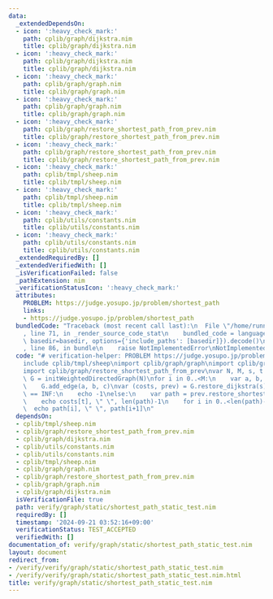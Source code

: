 ```yaml
---
data:
  _extendedDependsOn:
  - icon: ':heavy_check_mark:'
    path: cplib/graph/dijkstra.nim
    title: cplib/graph/dijkstra.nim
  - icon: ':heavy_check_mark:'
    path: cplib/graph/dijkstra.nim
    title: cplib/graph/dijkstra.nim
  - icon: ':heavy_check_mark:'
    path: cplib/graph/graph.nim
    title: cplib/graph/graph.nim
  - icon: ':heavy_check_mark:'
    path: cplib/graph/graph.nim
    title: cplib/graph/graph.nim
  - icon: ':heavy_check_mark:'
    path: cplib/graph/restore_shortest_path_from_prev.nim
    title: cplib/graph/restore_shortest_path_from_prev.nim
  - icon: ':heavy_check_mark:'
    path: cplib/graph/restore_shortest_path_from_prev.nim
    title: cplib/graph/restore_shortest_path_from_prev.nim
  - icon: ':heavy_check_mark:'
    path: cplib/tmpl/sheep.nim
    title: cplib/tmpl/sheep.nim
  - icon: ':heavy_check_mark:'
    path: cplib/tmpl/sheep.nim
    title: cplib/tmpl/sheep.nim
  - icon: ':heavy_check_mark:'
    path: cplib/utils/constants.nim
    title: cplib/utils/constants.nim
  - icon: ':heavy_check_mark:'
    path: cplib/utils/constants.nim
    title: cplib/utils/constants.nim
  _extendedRequiredBy: []
  _extendedVerifiedWith: []
  _isVerificationFailed: false
  _pathExtension: nim
  _verificationStatusIcon: ':heavy_check_mark:'
  attributes:
    PROBLEM: https://judge.yosupo.jp/problem/shortest_path
    links:
    - https://judge.yosupo.jp/problem/shortest_path
  bundledCode: "Traceback (most recent call last):\n  File \"/home/runner/.local/lib/python3.10/site-packages/onlinejudge_verify/documentation/build.py\"\
    , line 71, in _render_source_code_stat\n    bundled_code = language.bundle(stat.path,\
    \ basedir=basedir, options={'include_paths': [basedir]}).decode()\n  File \"/home/runner/.local/lib/python3.10/site-packages/onlinejudge_verify/languages/nim.py\"\
    , line 86, in bundle\n    raise NotImplementedError\nNotImplementedError\n"
  code: "# verification-helper: PROBLEM https://judge.yosupo.jp/problem/shortest_path\n\
    include cplib/tmpl/sheep\nimport cplib/graph/graph\nimport cplib/graph/dijkstra\n\
    import cplib/graph/restore_shortest_path_from_prev\nvar N, M, s, t = ii()\nvar\
    \ G = initWeightedDirectedGraph(N)\nfor i in 0..<M:\n    var a, b, c = ii()\n\
    \    G.add_edge(a, b, c)\nvar (costs, prev) = G.restore_dijkstra(s)\nif costs[t]\
    \ == INF:\n    echo -1\nelse:\n    var path = prev.restore_shortestpath_from_prev(t)\n\
    \    echo costs[t], \" \", len(path)-1\n    for i in 0..<len(path)-1:\n      \
    \  echo path[i], \" \", path[i+1]\n"
  dependsOn:
  - cplib/tmpl/sheep.nim
  - cplib/graph/restore_shortest_path_from_prev.nim
  - cplib/graph/dijkstra.nim
  - cplib/utils/constants.nim
  - cplib/utils/constants.nim
  - cplib/tmpl/sheep.nim
  - cplib/graph/graph.nim
  - cplib/graph/restore_shortest_path_from_prev.nim
  - cplib/graph/graph.nim
  - cplib/graph/dijkstra.nim
  isVerificationFile: true
  path: verify/graph/static/shortest_path_static_test.nim
  requiredBy: []
  timestamp: '2024-09-21 03:52:16+09:00'
  verificationStatus: TEST_ACCEPTED
  verifiedWith: []
documentation_of: verify/graph/static/shortest_path_static_test.nim
layout: document
redirect_from:
- /verify/verify/graph/static/shortest_path_static_test.nim
- /verify/verify/graph/static/shortest_path_static_test.nim.html
title: verify/graph/static/shortest_path_static_test.nim
---
```

